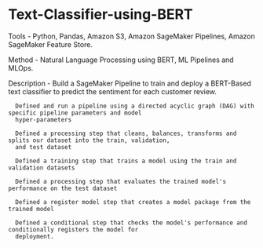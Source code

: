 # Text-Classifier-using-BERT
Tools - Python, Pandas, Amazon S3, Amazon SageMaker Pipelines, Amazon SageMaker Feature Store.

Method - Natural Language Processing using BERT, ML Pipelines and MLOps.

Description - Build a SageMaker Pipeline to train and deploy a BERT-Based text classifier to predict the
sentiment for each customer review.
  
      Defined and run a pipeline using a directed acyclic graph (DAG) with specific pipeline parameters and model
      hyper-parameters

      Defined a processing step that cleans, balances, transforms and splits our dataset into the train, validation,
      and test dataset

      Defined a training step that trains a model using the train and validation datasets

      Defined a processing step that evaluates the trained model's performance on the test dataset

      Defined a register model step that creates a model package from the trained model

      Defined a conditional step that checks the model's performance and conditionally registers the model for
      deployment.
